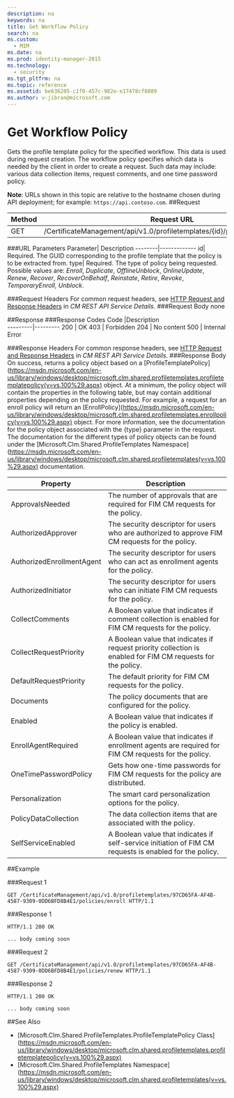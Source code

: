 ```yaml
---
description: na
keywords: na
title: Get Workflow Policy
search: na
ms.custom: 
  - MIM
ms.date: na
ms.prod: identity-manager-2015
ms.technology: 
  - security
ms.tgt_pltfrm: na
ms.topic: reference
ms.assetid: be636205-c1f0-457c-982e-e17478cf0889
ms.author: v-jibran@microsoft.com
---
```

# Get Workflow Policy
Gets the profile template policy for the specified workflow. This data is used during request creation. The workflow policy specifies which data is needed by the client in order to create a request. Such data may include: various data collection items, request comments, and one time password policy.

**Note**: URLs shown in this topic are relative to the hostname chosen during API deployment; for example: `https://api.contoso.com`.
##Request


Method  |Request URL  
---------|---------
GET     |/CertificateManagement/api/v1.0/profiletemplates/{id}/policy/workflow/{type} 

###URL Parameters
Parameter| Description
--------|-------------
id| Required. The GUID corresponding to the profile template that the policy is to be extracted from.
type| Required. The type of policy being requested. Possible values are: *Enroll*, *Duplicate*, *OfflineUnblock*, *OnlineUpdate*, *Renew*, *Recover*, *RecoverOnBehalf*, *Reinstate*, *Retire*, *Revoke*, *TemporaryEnroll*, *Unblock*.

###Request Headers
For common request headers, see [HTTP Request and Response Headers](CM_REST_API_Service_Details.md#HttpHeaders) in *CM REST API Service Details*.
###Request Body
none

##Response
###Response Codes
Code  |Description  
---------|---------
200     | OK
403 | Forbidden
204 | No content
500 | Internal Error

###Response Headers
For common response headers, see [HTTP Request and Response Headers](CM_REST_API_Service_Details.md#HttpHeaders) in *CM REST API Service Details*.
###Response Body
On success, returns a policy object based on a [ProfileTemplatePolicy](https://msdn.microsoft.com/en-us/library/windows/desktop/microsoft.clm.shared.profiletemplates.profiletemplatepolicy(v=vs.100%29.aspx) object. At a minimum, the policy object will contain the properties in the following table, but may contain additional properties depending on the policy requested. For example, a request for an enroll policy will return an [EnrollPolicy](https://msdn.microsoft.com/en-us/library/windows/desktop/microsoft.clm.shared.profiletemplates.enrollpolicy(v=vs.100%29.aspx) object. For more information, see the documentation for the policy object associated with the {type} parameter in the request. The documentation for the different types of policy objects can be found under the [Microsoft.Clm.Shared.ProfileTemplates Namespace](https://msdn.microsoft.com/en-us/library/windows/desktop/microsoft.clm.shared.profiletemplates(v=vs.100%29.aspx) documentation. 

Property | Description
---------|------------
ApprovalsNeeded | The number of approvals that are required for FIM CM requests for the policy. 
AuthorizedApprover | The security descriptor for users who are authorized to approve FIM CM requests for the policy. 
AuthorizedEnrollmentAgent | The security descriptor for users who can act as enrollment agents for the policy. 
AuthorizedInitiator | The security descriptor for users who can initiate FIM CM requests for the policy. 
CollectComments | A Boolean value that indicates if comment collection is enabled for FIM CM requests for the policy. 
CollectRequestPriority | A Boolean value that indicates if request priority collection is enabled for FIM CM requests for the policy. 
DefaultRequestPriority | The default priority for FIM CM requests for the policy. 
Documents | The policy documents that are configured for the policy. 
Enabled | A Boolean value that indicates if the policy is enabled. 
EnrollAgentRequired | A Boolean value that indicates if enrollment agents are required for FIM CM requests for the policy. 
OneTimePasswordPolicy | Gets how one-time passwords for FIM CM requests for the policy are distributed. 
Personalization | The smart card personalization options for the policy. 
PolicyDataCollection | The data collection items that are associated with the policy. 
SelfServiceEnabled | A Boolean value that indicates if self-service initiation of FIM CM requests is enabled for the policy. 

##Example

###Request 1
```
GET /CertificateManagement/api/v1.0/profiletemplates/97CD65FA-AF4B-4587-9309-0DD6BFD8B4E1/policies/enroll HTTP/1.1
```
###Response 1
```
HTTP/1.1 200 OK

... body coming soon
```       
###Request 2
```
GET /CertificateManagement/api/v1.0/profiletemplates/97CD65FA-AF4B-4587-9309-0DD6BFD8B4E1/policies/renew HTTP/1.1
```
###Response 2
```
HTTP/1.1 200 OK

... body coming soon
```       
##See Also

- [Microsoft.Clm.Shared.ProfileTemplates.ProfileTemplatePolicy Class](https://msdn.microsoft.com/en-us/library/windows/desktop/microsoft.clm.shared.profiletemplates.profiletemplatepolicy(v=vs.100%29.aspx)
- [Microsoft.Clm.Shared.ProfileTemplates Namespace](https://msdn.microsoft.com/en-us/library/windows/desktop/microsoft.clm.shared.profiletemplates(v=vs.100%29.aspx)
